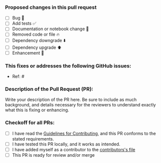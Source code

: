 ### Proposed changes in this pull request

- [ ] Bug :bug:
- [ ] Add tests :white_check_mark:
- [ ] Documentation or notebook change :memo:
- [ ] Removed code or file :fire:
- [ ] Dependency downgrade :arrow_down:
- [ ] Dependency upgrade :arrow_up:
- [ ] Enhancement :art:

### This fixes or addresses the following GitHub issues:

- Ref: #

### Description of the Pull Request (PR):

Write your description of the PR here. Be sure to include as much background,
and details necessary for the reviewers to understand exactly what this is
fixing or enhancing.


### Checkoff for all PRs:

- [ ] I have read the [Guidelines for Contributing](https://github.com/amillard/tax_myPHAGE/blob/master/.github/CONTRIBUTING.md), and this PR conforms to the stated requirements.
- [ ] I have tested this PR locally, and it works as intended.
- [ ] I have added myself as a contributor to the [contributors's file](https://github.com/amillard/tax_myPHAGE/blob/master/.github/CONTRIBUTORS.md)
- [ ] This PR is ready for review and/or merge